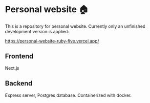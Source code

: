 # Personal website 🏠

This is a repository for personal website. Currently only an unfinished development version is applied:

https://personal-website-ruby-five.vercel.app/

## Frontend

Next.js

## Backend

Express server, Postgres database. Containerized with docker.
